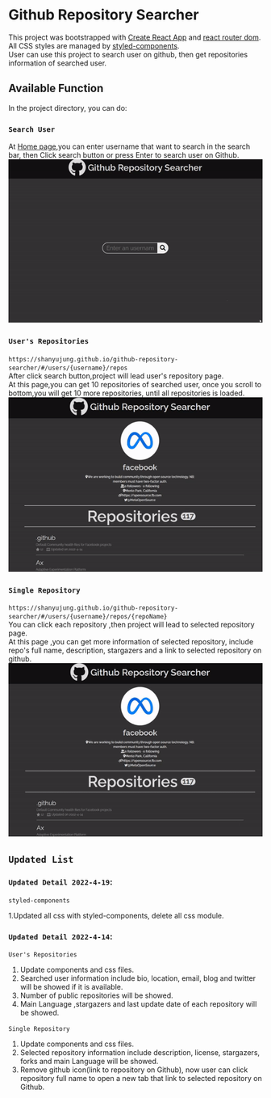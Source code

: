 # Github Repository Searcher

This project was bootstrapped with [Create React App](https://github.com/facebook/create-react-app) and [react router dom](https://www.npmjs.com/package/react-router-dom).\
All CSS styles are managed by [styled-components](https://styled-components.com/).\
User can use this project to search user on github, then get repositories information of searched user.

## Available Function

In the project directory, you can do:

### `Search User`

At [Home page](https://shanyujung.github.io/github-repository-searcher/),you can enter username that want to search in the search bar, then
Click search button or press Enter to search user on Github.\
![search_demo](https://github.com/ShanyuJung/github-repository-searcher/blob/master/src/assets/github-repo-searcher_search_demo.gif)

### `User's Repositories`

`https://shanyujung.github.io/github-repository-searcher/#/users/{username}/repos`\
After click search button,project will lead user's repository page. \
At this page,you can get 10 repositories of searched user, once you scroll to bottom,you will get 10 more repositories, until all repositories is loaded.\
![infiniteScroll_demo](https://github.com/ShanyuJung/github-repository-searcher/blob/master/src/assets/github-repo-searcher_infiniteScroll_demo.gif)

### `Single Repository`

`https://shanyujung.github.io/github-repository-searcher/#/users/{username}/repos/{repoName}`\
You can click each repository ,then project will lead to selected repository page. \
At this page
,you can get more information of selected repository, include repo's full name, description, stargazers and a link to selected repository on github.\
![repo_demo](https://github.com/ShanyuJung/github-repository-searcher/blob/master/src/assets/github-repo-searcher_repo_demo.gif)

## `Updated List `

### `Updated Detail 2022-4-19`:

`styled-components`

1.Updated all css with styled-components, delete all css module.

### `Updated Detail 2022-4-14`:

`User's Repositories`

1. Update components and css files.
2. Searched user information include bio, location, email, blog and twitter will be showed if it is available.
3. Number of public repositories will be showed.
4. Main Language ,stargazers and last update date of each repository will be showed.

`Single Repository`

1. Update components and css files.
2. Selected repository information include description, license, stargazers, forks and main Language will be showed.
3. Remove github icon(link to repository on Github), now user can click repository full name to open a new tab that link to selected repository on Github.
